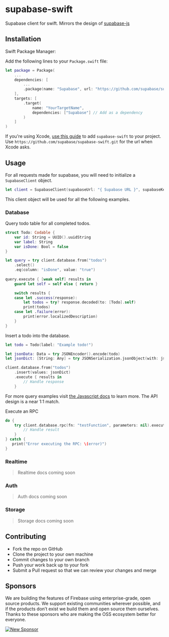 # supabase-swift

Supabase client for swift. Mirrors the design of [supabase-js](https://github.com/supabase/supabase-js/blob/master/README.md)

## Installation

Swift Package Manager:

Add the following lines to your `Package.swift` file:
```swift
let package = Package(
    ...
    dependencies: [
        ...
        .package(name: "Supabase", url: "https://github.com/supabase/supabase-swift.git", .branch("master")), // Add the package
    ],
    targets: [
        .target(
            name: "YourTargetName",
            dependencies: ["Supabase"] // Add as a dependency
        )
    ]
)
```

If you're using Xcode, [use this guide](https://developer.apple.com/documentation/swift_packages/adding_package_dependencies_to_your_app) to add `supabase-swift` to your project. Use `https://github.com/supabase/supabase-swift.git` for the url when Xcode asks.

## Usage

For all requests made for supabase, you will need to initialize a `SupabaseClient` object.
```swift
let client = SupabaseClient(supabaseUrl: "{ Supabase URL }", supabaseKey: "{ Supabase anonymous Key }")
```
This client object will be used for all the following examples.

### Database

Query todo table for all completed todos.
```swift
struct Todo: Codable {
    var id: String = UUID().uuidString
    var label: String
    var isDone: Bool = false
}
```

```swift
let query = try client.database.from("todos")
    .select()
    .eq(column: "isDone", value: "true")
                                
query.execute { [weak self] results in
    guard let self = self else { return }

    switch results {
    case let .success(response):
        let todos = try? response.decoded(to: [Todo].self)
        print(todos)
    case let .failure(error):
        print(error.localizedDescription)
    }
}
```

Insert a todo into the database.

```swift
let todo = Todo(label: "Example todo!")

let jsonData: Data = try JSONEncoder().encode(todo)
let jsonDict: [String: Any] = try JSONSerialization.jsonObject(with: jsonData, options: .allowFragments))

client.database.from("todos")    
    .insert(values: jsonDict)
    .execute { results in
        // Handle response
    }
```

For more query examples visit [the Javascript docs](https://supabase.io/docs/reference/javascript/select) to learn more. The API design is a near 1:1 match.

Execute an RPC
```swift
do {
    try client.database.rpc(fn: "testFunction", parameters: nil).execute { result in
        // Handle result
    }
} catch {
   print("Error executing the RPC: \(error)")
}
```

### Realtime

> Realtime docs coming soon

### Auth

> Auth docs coming soon

### Storage

> Storage docs coming soon


## Contributing

- Fork the repo on GitHub
- Clone the project to your own machine
- Commit changes to your own branch
- Push your work back up to your fork
- Submit a Pull request so that we can review your changes and merge

## Sponsors

We are building the features of Firebase using enterprise-grade, open source products. We support existing communities wherever possible, and if the products don’t exist we build them and open source them ourselves. Thanks to these sponsors who are making the OSS ecosystem better for everyone.

[![New Sponsor](https://user-images.githubusercontent.com/10214025/90518111-e74bbb00-e198-11ea-8f88-c9e3c1aa4b5b.png)](https://github.com/sponsors/supabase)
